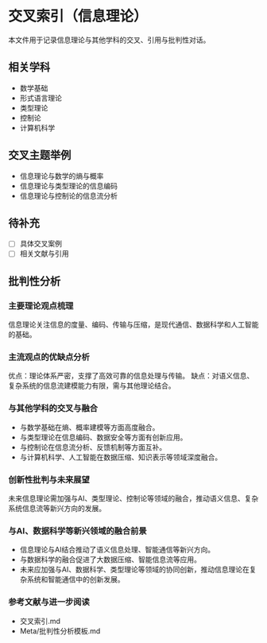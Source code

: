# 交叉索引（信息理论）

本文件用于记录信息理论与其他学科的交叉、引用与批判性对话。

## 相关学科

- 数学基础
- 形式语言理论
- 类型理论
- 控制论
- 计算机科学

## 交叉主题举例

- 信息理论与数学的熵与概率
- 信息理论与类型理论的信息编码
- 信息理论与控制论的信息流分析

## 待补充

- [ ] 具体交叉案例
- [ ] 相关文献与引用

## 批判性分析

### 主要理论观点梳理

信息理论关注信息的度量、编码、传输与压缩，是现代通信、数据科学和人工智能的基础。

### 主流观点的优缺点分析

优点：理论体系严密，支撑了高效可靠的信息处理与传输。
缺点：对语义信息、复杂系统的信息流建模能力有限，需与其他理论结合。

### 与其他学科的交叉与融合

- 与数学基础在熵、概率建模等方面高度融合。
- 与类型理论在信息编码、数据安全等方面有创新应用。
- 与控制论在信息流分析、反馈机制等方面互补。
- 与计算机科学、人工智能在数据压缩、知识表示等领域深度融合。

### 创新性批判与未来展望

未来信息理论需加强与AI、类型理论、控制论等领域的融合，推动语义信息、复杂系统信息流等新兴方向的发展。

### 与AI、数据科学等新兴领域的融合前景

- 信息理论与AI结合推动了语义信息处理、智能通信等新兴方向。
- 与数据科学的融合促进了大数据压缩、智能信息流等应用。
- 未来应加强与AI、数据科学、类型理论等领域的协同创新，推动信息理论在复杂系统和智能通信中的创新发展。

### 参考文献与进一步阅读

- 交叉索引.md
- Meta/批判性分析模板.md
